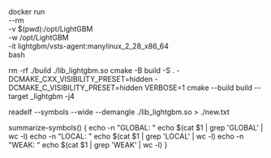 docker run \
    --rm \
    -v $(pwd):/opt/LightGBM \
    -w /opt/LightGBM \
    -it lightgbm/vsts-agent:manylinux_2_28_x86_64 \
    bash

rm -rf ./build ./lib_lightgbm.so
cmake -B build -S . -DCMAKE_CXX_VISIBILITY_PRESET=hidden -DCMAKE_C_VISIBILITY_PRESET=hidden
VERBOSE=1 cmake --build build --target _lightgbm -j4

readelf --symbols --wide --demangle ./lib_lightgbm.so > ./new.txt

summarize-symbols() {
    echo -n "GLOBAL: "
    echo $(cat $1 | grep 'GLOBAL' | wc -l)
    echo -n "LOCAL: "
    echo $(cat $1 | grep 'LOCAL' | wc -l)
    echo -n "WEAK: "
    echo $(cat $1 | grep 'WEAK' | wc -l)
}

